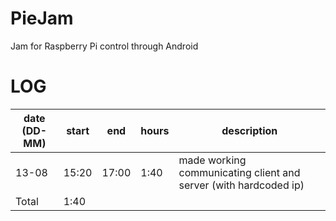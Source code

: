 # PieJam
Jam for Raspberry Pi control through Android

# LOG
|date (DD-MM)|start| end |hours| description |
|------------|-----|-----|-----|-------------|
|13-08       |15:20|17:00|1:40 | made working communicating client and server (with hardcoded ip)
| Total      | 1:40            |
